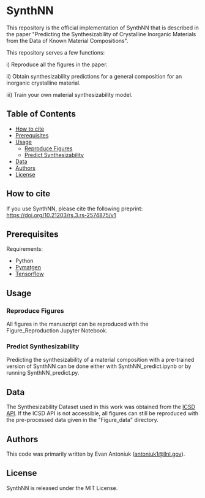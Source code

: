 # SynthNN

This repository is the official implementation of SynthNN that is described in the paper "Predicting the Synthesizability of Crystalline Inorganic Materials from the Data of Known Material Compositions".

This repository serves a few functions:

  i) Reproduce all the figures in the paper.

  ii) Obtain synthesizability predictions for a general composition for an inorganic crystalline material.

  iii) Train your own material synthesizability model.

## Table of Contents

- [How to cite](#how-to-cite)
- [Prerequisites](#prerequisites)
- [Usage](#usage)
  - [Reproduce Figures](#reproduce-figures)
  - [Predict Synthesizability](#predict-synthesizability)
- [Data](#data)
- [Authors](#authors)
- [License](#license)

## How to cite

If you use SynthNN, please cite the following preprint:
<https://doi.org/10.21203/rs.3.rs-2574875/v1>

## Prerequisites

Requirements:

- Python
- [Pymatgen](https://pymatgen.org/installation.html)
- [Tensorflow](https://www.tensorflow.org/install)

## Usage

### Reproduce Figures

All figures in the manuscript can be reproduced with the Figure_Reproduction Jupyter Notebook.

### Predict Synthesizability

Predicting the synthesizability of a material composition with a pre-trained version of SynthNN can be done either with SynthNN_predict.ipynb or by running SynthNN_predict.py.

## Data

The Synthesizability Dataset used in this work was obtained from the [ICSD API](https://icsd.products.fiz-karlsruhe.de/en/products/icsd-products#icsd+api+service). If the ICSD API is not accessible, all figures can still be reproduced with the pre-processed data given in the "Figure_data" directory.

## Authors

This code was primarily written by Evan Antoniuk (antoniuk1@llnl.gov).

## License

SynthNN is released under the MIT License.
